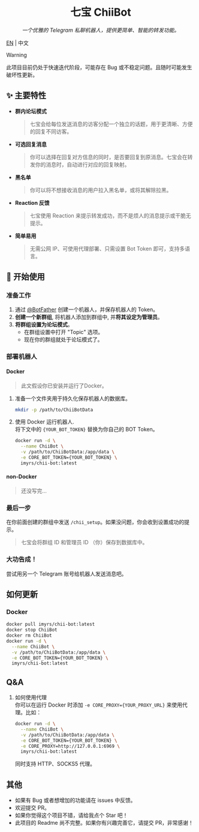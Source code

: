 <div align="center">
<h1>七宝 ChiiBot</h1>
<i>一个优雅的 Telegram 私聊机器人，提供更简单、智能的转发功能。</i>
</div>

<a href="https://github.com/ImYrS/ChiiBot/blob/main/README_EN.md">EN</a> | 中文

> [!WARNING]  
> 此项目目前仍处于快速迭代阶段，可能存在 Bug 或不稳定问题。且随时可能发生破坏性更新。

## ✨ 主要特性

- **群内论坛模式**
  > 七宝会给每位发送消息的访客分配一个独立的话题，用于更清晰、方便的回复不同访客。

- **可选回复消息**
  > 你可以选择在回复对方信息的同时，是否要回复到原消息。七宝会在转发你的消息时，自动进行对应的回复映射。

- **黑名单**
  > 你可以将不想接收消息的用户拉入黑名单，或将其解除拉黑。

- **Reaction 反馈**
  > 七宝使用 Reaction 来提示转发成功，而不是烦人的消息提示或干脆无提示。

- **简单易用**
  > 无需公网 IP、可使用代理部署、只需设置 Bot Token 即可，支持多语言。

## 🚀 开始使用

### 准备工作

1. 通过 [@BotFather](https://t.me/botfather) 创建一个机器人，并保存机器人的 Token。
2. **创建一个新群组**, 将机器人添加到群组中, 并**将其设定为管理员**。
3. **将群组设置为论坛模式**。
    - 在群组设置中打开 "Topic" 选项。
    - 现在你的群组就处于论坛模式了。

### 部署机器人

#### Docker

> 此文假设你已安装并运行了Docker。

1. 准备一个文件夹用于持久化保存机器人的数据库。
   ```bash
   mkdir -p /path/to/ChiiBotData
   ```
2. 使用 Docker 运行机器人.  
   将下文中的 `{YOUR_BOT_TOKEN}` 替换为你自己的 BOT Token。
   ```bash
   docker run -d \
     --name ChiiBot \
     -v /path/to/ChiiBotData:/app/data \
     -e CORE_BOT_TOKEN={YOUR_BOT_TOKEN} \
     imyrs/chii-bot:latest
   ```

#### non-Docker

> 还没写完...

### 最后一步

在你前面创建的群组中发送 `/chii_setup`。如果没问题，你会收到设置成功的提示。

> 七宝会将群组 ID 和管理员 ID （你）保存到数据库中。

### 大功告成！

尝试用另一个 Telegram 账号给机器人发送消息吧。

## 如何更新

### Docker

```bash
docker pull imyrs/chii-bot:latest
docker stop ChiiBot
docker rm ChiiBot
docker run -d \
  --name ChiiBot \
  -v /path/to/ChiiBotData:/app/data \
  -e CORE_BOT_TOKEN={YOUR_BOT_TOKEN} \
  imyrs/chii-bot:latest
```

## Q&A

1. 如何使用代理  
   你可以在运行 Docker 时添加 `-e CORE_PROXY={YOUR_PROXY_URL}` 来使用代理。比如：
    ```bash
    docker run -d \
      --name ChiiBot \
      -v /path/to/ChiiBotData:/app/data \
      -e CORE_BOT_TOKEN={YOUR_BOT_TOKEN} \
      -e CORE_PROXY=http://127.0.0.1:6969 \
      imyrs/chii-bot:latest
    ```
   同时支持 HTTP、SOCKS5 代理。

## 其他

- 如果有 Bug 或者想增加的功能请在 issues 中反馈。
- 欢迎提交 PR。
- 如果你觉得这个项目不错，请给我点个 Star 吧！
- 此项目的 Readme 尚不完整。如果你有兴趣完善它，请提交 PR，非常感谢！